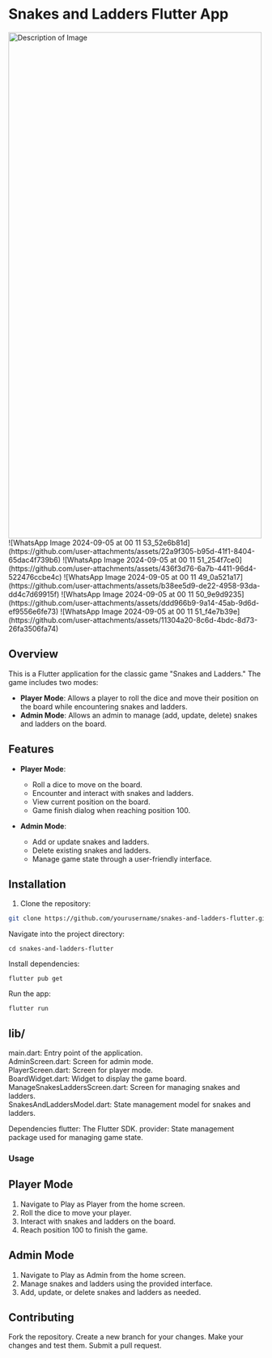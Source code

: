 # Snakes and Ladders Flutter App
<img src="https://github.com/user-attachments/assets/a243c16b-684a-47d9-a23f-470bf623f2b3" alt="Description of Image" width="500" height="1000">
![WhatsApp Image 2024-09-05 at 00 11 53_52e6b81d](https://github.com/user-attachments/assets/22a9f305-b95d-41f1-8404-65dac4f739b6)
![WhatsApp Image 2024-09-05 at 00 11 51_254f7ce0](https://github.com/user-attachments/assets/436f3d76-6a7b-4411-96d4-522476ccbe4c)
![WhatsApp Image 2024-09-05 at 00 11 49_0a521a17](https://github.com/user-attachments/assets/b38ee5d9-de22-4958-93da-dd4c7d69915f)
![WhatsApp Image 2024-09-05 at 00 11 50_9e9d9235](https://github.com/user-attachments/assets/ddd966b9-9a14-45ab-9d6d-ef9556e6fe73)
![WhatsApp Image 2024-09-05 at 00 11 51_f4e7b39e](https://github.com/user-attachments/assets/11304a20-8c6d-4bdc-8d73-26fa3506fa74)



## Overview

This is a Flutter application for the classic game "Snakes and Ladders." The game includes two modes:
- **Player Mode**: Allows a player to roll the dice and move their position on the board while encountering snakes and ladders.
- **Admin Mode**: Allows an admin to manage (add, update, delete) snakes and ladders on the board.

## Features

- **Player Mode**:
  - Roll a dice to move on the board.
  - Encounter and interact with snakes and ladders.
  - View current position on the board.
  - Game finish dialog when reaching position 100.

- **Admin Mode**:
  - Add or update snakes and ladders.
  - Delete existing snakes and ladders.
  - Manage game state through a user-friendly interface.

## Installation

1. Clone the repository:
```bash
git clone https://github.com/yourusername/snakes-and-ladders-flutter.git

```
Navigate into the project directory:
```
cd snakes-and-ladders-flutter
```
Install dependencies:
```
flutter pub get
```
Run the app:
```
flutter run
```
## lib/</br>
main.dart: Entry point of the application. </br>
AdminScreen.dart: Screen for admin mode.</br>
PlayerScreen.dart: Screen for player mode.</br>
BoardWidget.dart: Widget to display the game board.</br>
ManageSnakesLaddersScreen.dart: Screen for managing snakes and ladders.</br>
SnakesAndLaddersModel.dart: State management model for snakes and ladders.</br>


Dependencies
flutter: The Flutter SDK.
provider: State management package used for managing game state.


### Usage

## Player Mode
1. Navigate to Play as Player from the home screen.
2. Roll the dice to move your player.
3. Interact with snakes and ladders on the board.
4. Reach position 100 to finish the game.

## Admin Mode
1. Navigate to Play as Admin from the home screen.
2. Manage snakes and ladders using the provided interface.
3. Add, update, or delete snakes and ladders as needed.

## Contributing
Fork the repository.
Create a new branch for your changes.
Make your changes and test them.
Submit a pull request.
